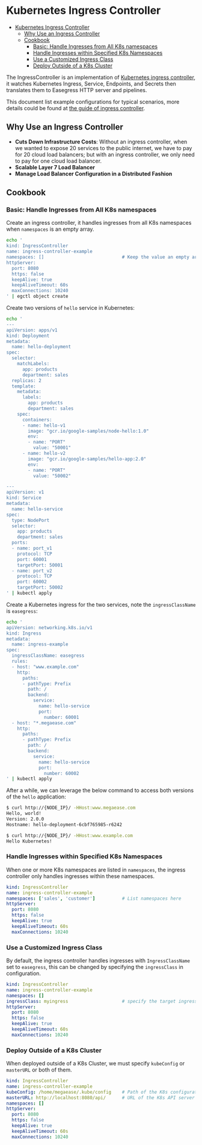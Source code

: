 # Kubernetes Ingress Controller

- [Kubernetes Ingress Controller](#kubernetes-ingress-controller)
  - [Why Use an Ingress Controller](#why-use-an-ingress-controller)
  - [Cookbook](#cookbook)
    - [Basic: Handle Ingresses from All K8s namespaces](#basic-handle-ingresses-from-all-k8s-namespaces)
    - [Handle Ingresses within Specified K8s Namespaces](#handle-ingresses-within-specified-k8s-namespaces)
    - [Use a Customized Ingress Class](#use-a-customized-ingress-class)
    - [Deploy Outside of a K8s Cluster](#deploy-outside-of-a-k8s-cluster)

The IngressController is an implementation of [Kubernetes ingress controller](https://kubernetes.io/docs/concepts/services-networking/ingress-controllers/), it watches Kubernetes Ingress, Service, Endpoints, and Secrets then translates them to Easegress HTTP server and pipelines.

This document list example configurations for typical scenarios, more details could be found at [the guide of ingress controller](../ingresscontroller.md).

## Why Use an Ingress Controller

* **Cuts Down Infrastructure Costs**: Without an ingress controller, when we wanted to expose 20 services to the public internet, we have to pay for 20 cloud load balancers; but with an ingress controller, we only need to pay for one cloud load balancer.
* **Scalable Layer 7 Load Balancer**
* **Manage Load Balancer Configuration in a Distributed Fashion**

## Cookbook

### Basic: Handle Ingresses from All K8s namespaces

Create an ingress controller, it handles ingresses from all K8s namespaces when `namespaces` is an empty array.

```bash
echo '
kind: IngressController
name: ingress-controller-example
namespaces: []                             # Keep the value an empty array
httpServer:
  port: 8080
  https: false
  keepAlive: true
  keepAliveTimeout: 60s
  maxConnections: 10240
' | egctl object create
```

Create two versions of `hello` service in Kubernetes: 

```bash
echo '
---
apiVersion: apps/v1
kind: Deployment
metadata:
  name: hello-deployment
spec:
  selector:
    matchLabels:
      app: products
      department: sales
  replicas: 2
  template:
    metadata:
      labels:
        app: products
        department: sales
    spec:
      containers:
      - name: hello-v1
        image: "gcr.io/google-samples/node-hello:1.0"
        env:
        - name: "PORT"
          value: "50001"
      - name: hello-v2
        image: "gcr.io/google-samples/hello-app:2.0"
        env:
        - name: "PORT"
          value: "50002"

---
apiVersion: v1
kind: Service
metadata:
  name: hello-service
spec:
  type: NodePort
  selector:
    app: products
    department: sales
  ports:
  - name: port_v1
    protocol: TCP
    port: 60001
    targetPort: 50001
  - name: port_v2
    protocol: TCP
    port: 60002
    targetPort: 50002
' | kubectl apply 
```

Create a Kubernetes ingress for the two services, note the `ingressClassName` is `easegress`:

```bash
echo '
apiVersion: networking.k8s.io/v1
kind: Ingress
metadata:
  name: ingress-example
spec:
  ingressClassName: easegress
  rules:
  - host: "www.example.com"
    http:
      paths:
      - pathType: Prefix
        path: /
        backend:
          service:
            name: hello-service
            port:
              number: 60001
  - host: "*.megaease.com"
    http:
      paths:
      - pathType: Prefix
        path: /
        backend:
          service:
            name: hello-service
            port:
              number: 60002
' | kubectl apply 
```

After a while, we can leverage the below command to access both versions of the `hello` application:

```bash
$ curl http://{NODE_IP}/ -HHost:www.megaease.com
Hello, world!
Version: 2.0.0
Hostname: hello-deployment-6cbf765985-r6242

$ curl http://{NODE_IP}/ -HHost:www.example.com
Hello Kubernetes!
```

### Handle Ingresses within Specified K8s Namespaces

When one or more K8s namespaces are listed in `namespaces`, the ingress controller only handles ingresses within these namespaces.

```yaml
kind: IngressController
name: ingress-controller-example
namespaces: ['sales', 'customer']          # List namespaces here
httpServer:
  port: 8080
  https: false
  keepAlive: true
  keepAliveTimeout: 60s
  maxConnections: 10240
```

### Use a Customized Ingress Class

By default, the ingress controller handles ingresses with `IngressClassName` set to `easegress`, this can be changed by specifying the `ingressClass` in configuration.

```yaml
kind: IngressController
name: ingress-controller-example
namespaces: []
ingressClass: myingress                    # specify the target ingress class
httpServer:
  port: 8080
  https: false
  keepAlive: true
  keepAliveTimeout: 60s
  maxConnections: 10240
```

### Deploy Outside of a K8s Cluster

When deployed outside of a K8s Cluster, we must specify `kubeConfig` or `masterURL` or both of them.

```yaml
kind: IngressController
name: ingress-controller-example
kubeConfig: /home/megaease/.kube/config    # Path of the K8s configuration file
masterURL: http://localhost:8080/api/      # URL of the K8s API server
namespaces: []
httpServer:
  port: 8080
  https: false
  keepAlive: true
  keepAliveTimeout: 60s
  maxConnections: 10240
```
